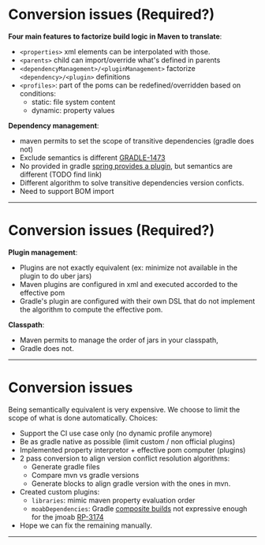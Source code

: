 # Conversion issues (Required?)

__Four main features to factorize build logic in Maven to translate__:
* `<properties>` xml elements can be interpolated with those.
* `<parents>` child can import/override what's defined in parents
* `<dependencyManagement>/<pluginManagement>` factorize `<dependency>/<plugin>` definitions
* `<profiles>`: part of the poms can be redefined/overridden based on conditions:
  * static: file system content
  * dynamic: property values

__Dependency management__:
* maven permits to set the scope of transitive dependencies (gradle does not)
* Exclude semantics is different [GRADLE-1473](https://github.com/gradle/gradle/issues/1473)
* No provided in gradle [spring provides a plugin](https://github.com/spring-gradle-plugins/propdeps-plugin),
  but semantics are different (TODO find link)
* Different algorithm to solve transitive dependencies version conficts.
* Need to support BOM import

---
# Conversion issues (Required?)
__Plugin management__:
* Plugins are not exactly equivalent (ex: minimize not available in the plugin to do uber jars)
* Maven plugins are configured in xml and executed accorded to the effective pom
* Gradle's plugin are configured with their own DSL that do not implement the algorithm to compute
  the effective pom.

__Classpath__:
* Maven permits to manage the order of jars in your classpath,
* Gradle does not.


---
# Conversion issues

Being semantically equivalent is very expensive. We choose to limit the scope
of what is done automatically. Choices:
* Support the CI use case only (no dynamic profile anymore)
* Be as gradle native as possible (limit custom / non official plugins)
* Implemented property interpretor + effective pom computer (plugins)
* 2 pass conversion to align version conflict resolution algorithms:
  * Generate gradle files
  * Compare mvn vs gradle versions
  * Generate blocks to align gradle version with the ones in mvn.
* Created custom plugins:
  * `libraries`: mimic maven property evaluation order
  * `moabDependencies`: Gradle [composite builds](https://docs.gradle.org/current/userguide/composite_builds.html)
     not expressive enough for the jmoab [RP-3174](https://jira.criteois.com/browse/RP-3174)
* Hope we can fix the remaining manually.

---
